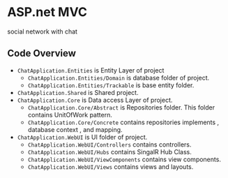 # ASP.net MVC
social network with chat
## Code Overview

- `ChatApplication.Entities` is Entity Layer of project
    * `ChatApplication.Entities/Domain` is database folder of project.
    * `ChatApplication.Entities/Trackable` is base entity folder.
- `ChatApplication.Shared` is Shared project.
- `ChatApplication.Core` is Data access Layer of project.
    * `ChatApplication.Core/Abstract` is Repositories folder. This folder contains UnitOfWork pattern.
    * `ChatApplication.Core/Concrete` contains repositories implements , database context , and mapping.
- `ChatApplication.WebUI` is UI folder of project.
    - `ChatApplication.WebUI/Controllers` contains controllers.
    - `ChatApplication.WebUI/Hubs` contains SingalR Hub Class.
    - `ChatApplication.WebUI/ViewComponents` contains view components.
    - `ChatApplication.WebUI/Views` contains views and layouts.
